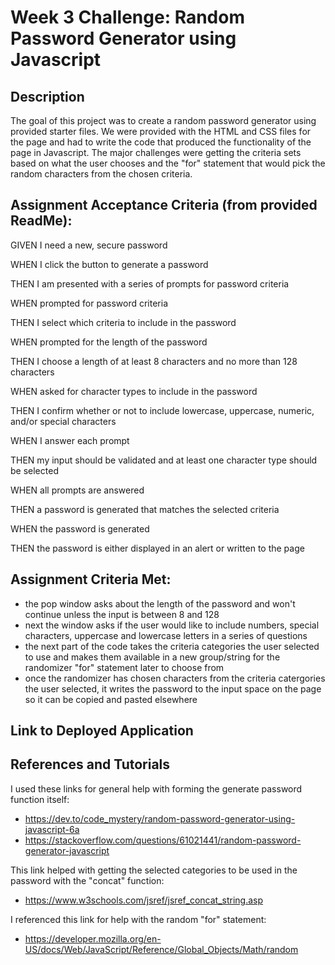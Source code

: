 # Week 3 Challenge: Random Password Generator using Javascript
## Description
The goal of this project was to create a random password generator using provided starter files.  We were provided with the HTML and CSS files for the page and had to write the code that produced the functionality of the page in Javascript.  The major challenges were getting the criteria sets based on what the user chooses and the "for" statement that would pick the random characters from the chosen criteria.
## Assignment Acceptance Criteria (from provided ReadMe):
GIVEN I need a new, secure password


WHEN I click the button to generate a password


THEN I am presented with a series of prompts for password criteria


WHEN prompted for password criteria


THEN I select which criteria to include in the password


WHEN prompted for the length of the password


THEN I choose a length of at least 8 characters and no more than 128 characters


WHEN asked for character types to include in the password


THEN I confirm whether or not to include lowercase, uppercase, numeric, and/or special characters


WHEN I answer each prompt


THEN my input should be validated and at least one character type should be selected


WHEN all prompts are answered


THEN a password is generated that matches the selected criteria


WHEN the password is generated


THEN the password is either displayed in an alert or written to the page
## Assignment Criteria Met:
* the pop window asks about the length of the password and won't continue unless the input is between 8 and 128
* next the window asks if the user would like to include numbers, special characters, uppercase and lowercase letters in a series of questions
* the next part of the code takes the criteria categories the user selected to use and makes them available in a new group/string for the randomizer "for" statement later to choose from
* once the randomizer has chosen characters from the criteria catergories the user selected, it writes the password to the input space on the page so it can be copied and pasted elsewhere
## Link to Deployed Application
## References and Tutorials
I used these links for general help with forming the generate password function itself:
* https://dev.to/code_mystery/random-password-generator-using-javascript-6a
* https://stackoverflow.com/questions/61021441/random-password-generator-javascript

This link helped with getting the selected categories to be used in the password with the "concat" function:
* https://www.w3schools.com/jsref/jsref_concat_string.asp

I referenced this link for help with the random "for" statement:
* https://developer.mozilla.org/en-US/docs/Web/JavaScript/Reference/Global_Objects/Math/random
